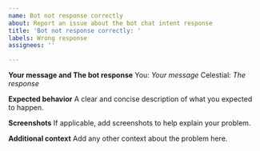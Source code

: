 ```yaml
---
name: Bot not response correctly
about: Report an issue about the bot chat intent response
title: 'Bot not response correctly: '
labels: Wrong response
assignees: ''

---
```


**Your message and The bot response**
You: *Your message*
Celestial: *The response*

**Expected behavior**
A clear and concise description of what you expected to happen.

**Screenshots**
If applicable, add screenshots to help explain your problem.

**Additional context**
Add any other context about the problem here.
